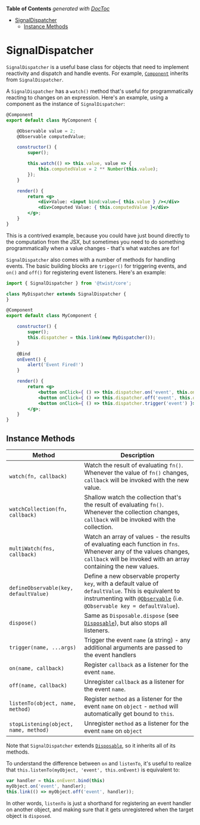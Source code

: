 <!-- START doctoc generated TOC please keep comment here to allow auto update -->
<!-- DON'T EDIT THIS SECTION, INSTEAD RE-RUN doctoc TO UPDATE -->
**Table of Contents**  *generated with [DocToc](https://github.com/thlorenz/doctoc)*

- [SignalDispatcher](#signaldispatcher)
  - [Instance Methods](#instance-methods)

<!-- END doctoc generated TOC please keep comment here to allow auto update -->

# SignalDispatcher

`SignalDispatcher` is a useful base class for objects that need to implement reactivity and dispatch and handle events. For example, [`Component`](#../decorators/component) inherits from `SignalDispatcher`.

A `SignalDispatcher` has a `watch()` method that's useful for programmatically reacting to changes on an expression. Here's an example, using a component as the instance of `SignalDispatcher`:

```jsx
@Component
export default class MyComponent {

    @Observable value = 2;
    @Observable computedValue;

    constructor() {
        super();

        this.watch(() => this.value, value => {
            this.computedValue = 2 ** Number(this.value);
        });
    }

    render() {
        return <g>
            <div>Value: <input bind:value={ this.value } /></div>
            <div>Computed Value: { this.computedValue }</div>
        </g>;
    }
}
```

This is a contrived example, because you could have just bound directly to the computation from the JSX, but sometimes you need to do something programmatically when a value changes - that's what watches are for!

`SignalDispatcher` also comes with a number of methods for handling events. The basic building blocks are `trigger()` for triggering events, and `on()` and `off()` for registering event listeners. Here's an example:

```jsx
import { SignalDispatcher } from '@twist/core';

class MyDispatcher extends SignalDispatcher {
}

@Component
export default class MyComponent {

    constructor() {
        super();
        this.dispatcher = this.link(new MyDispatcher());
    }

    @Bind
    onEvent() {
        alert('Event Fired!')
    }

    render() {
        return <g>
            <button onClick={ () => this.dispatcher.on('event', this.onEvent) }>Add Listener</button>
            <button onClick={ () => this.dispatcher.off('event', this.onEvent) }>Remove Listener</button>
            <button onClick={ () => this.dispatcher.trigger('event') }>Trigger Event</button>
        </g>;
    }
}
```


## Instance Methods

| Method   | Description |
| -------- | ----------- |
| `watch(fn, callback)`                 | Watch the result of evaluating `fn()`. Whenever the value of `fn()` changes, `callback` will be invoked with the new value. |
| `watchCollection(fn, callback)`       | Shallow watch the collection that's the result of evaluating `fn()`. Whenever the collection changes, `callback` will be invoked with the collection. |
| `multiWatch(fns, callback)`           | Watch an array of values - the results of evaluating each function in `fns`. Whenever any of the values changes, `callback` will be invoked with an array containing the new values. |
| `defineObservable(key, defaultValue)` | Define a new observable property `key`, with a default value of `defaultValue`. This is equivalent to instrumenting with [`@Observable`](../decorators/observable.md) (i.e. `@Observable key = defaultValue`). |
| `dispose()`                           | Same as `Disposable.dispose` (see [`Disposable`](./Disposable.md)), but also stops all listeners. |
| `trigger(name, ...args)`              | Trigger the event `name` (a string) - any additional arguments are passed to the event handlers |
| `on(name, callback)`                  | Register `callback` as a listener for the event `name`. |
| `off(name, callback)`                 | Unregister `callback` as a listener for the event `name`. |
| `listenTo(object, name, method)`      | Register `method` as a listener for the event `name` on `object` - `method` will automatically get bound to `this`. |
| `stopListening(object, name, method)` | Unregister `method` as a listener for the event `name` on `object` |

Note that `SignalDispatcher` extends [`Disposable`](./Disposable.md), so it inherits all of its methods.

To understand the difference between `on` and `listenTo`, it's useful to realize that `this.listenTo(myObject, 'event', this.onEvent)` is equivalent to:

```jsx
var handler = this.onEvent.bind(this)
myObject.on('event', handler);
this.link(() => myObject.off('event', handler));
```

In other words, `listenTo` is just a shorthand for registering an event handler on another object, and making sure that it gets unregistered when the target object is `disposed`.
